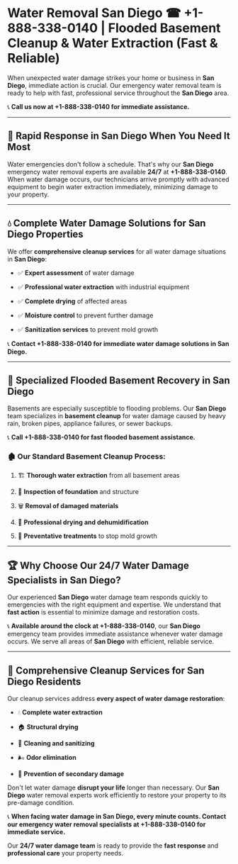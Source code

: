 # Water Removal San Diego ☎ +1-888-338-0140 | Flooded Basement Cleanup & Water Extraction (Fast & Reliable)

When unexpected water damage strikes your home or business in **San Diego**, immediate action is crucial. Our emergency water removal team is ready to help with fast, professional service throughout the **San Diego** area. 

📞 **Call us now at +1-888-338-0140 for immediate assistance.**
---
## 🚀 Rapid Response in San Diego When You Need It Most
Water emergencies don't follow a schedule. That's why our **San Diego** emergency water removal experts are available **24/7** at **+1-888-338-0140**. When water damage occurs, our technicians arrive promptly with advanced equipment to begin water extraction immediately, minimizing damage to your property.
---
## 💧 Complete Water Damage Solutions for San Diego Properties
We offer **comprehensive cleanup services** for all water damage situations in **San Diego**:
- ✅ **Expert assessment** of water damage  
- ✅ **Professional water extraction** with industrial equipment  
- ✅ **Complete drying** of affected areas  
- ✅ **Moisture control** to prevent further damage  
- ✅ **Sanitization services** to prevent mold growth  
📞 **Contact +1-888-338-0140 for immediate water damage solutions in San Diego.**
---
## 🌊 Specialized Flooded Basement Recovery in San Diego
Basements are especially susceptible to flooding problems. Our **San Diego** team specializes in **basement cleanup** for water damage caused by heavy rain, broken pipes, appliance failures, or sewer backups. 
📞 **Call +1-888-338-0140 for fast flooded basement assistance.**
### 🏚️ Our Standard Basement Cleanup Process:
1. 🏗️ **Thorough water extraction** from all basement areas  
2. 🔎 **Inspection of foundation** and structure  
3. 🗑️ **Removal of damaged materials**  
4. 💨 **Professional drying and dehumidification**  
5. 🚫 **Preventative treatments** to stop mold growth  
---
## 🏆 Why Choose Our 24/7 Water Damage Specialists in San Diego?
Our experienced **San Diego** water damage team responds quickly to emergencies with the right equipment and expertise. We understand that **fast action** is essential to minimize damage and restoration costs.
📞 **Available around the clock at +1-888-338-0140**, our **San Diego** emergency team provides immediate assistance whenever water damage occurs. We serve all areas of **San Diego** with efficient, reliable service.
---
## 🧹 Comprehensive Cleanup Services for San Diego Residents
Our cleanup services address **every aspect of water damage restoration**:
- 💧 **Complete water extraction**  
- 🏠 **Structural drying**  
- 🧼 **Cleaning and sanitizing**  
- 🌬️ **Odor elimination**  
- 🚫 **Prevention of secondary damage**  
Don't let water damage **disrupt your life** longer than necessary. Our **San Diego** water removal experts work efficiently to restore your property to its pre-damage condition.
📞 **When facing water damage in San Diego, every minute counts. Contact our emergency water removal specialists at +1-888-338-0140 for immediate service.**
Our **24/7 water damage team** is ready to provide the **fast response** and **professional care** your property needs.
